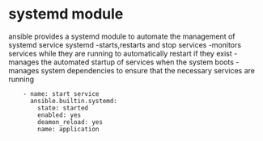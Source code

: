 # systemd module
ansible provides a systemd module to automate the management of systemd service
systemd
-starts,restarts and stop services
-monitors services while they are running to automatically restart if they exist
-manages the automated startup of services when the system boots
-manages system dependencies to ensure that the necessary services are running


        - name: start service
          ansible.builtin.systemd:
            state: started
            enabled: yes
            deamon_reload: yes
            name: application
        